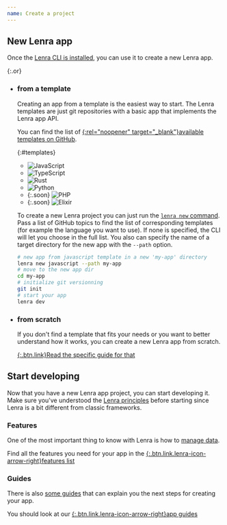```yaml
---
name: Create a project
---
```


## New Lenra app

Once the [Lenra CLI is installed](./install.html), you can use it to create a new Lenra app.

{:.or}
- ### from **a template**

    Creating an app from a template is the easiest way to start.
    The Lenra templates are just git repositories with a basic app that implements the Lenra app API.

    You can find the list of [{:rel="noopener" target="_blank"}available templates on GitHub](https://github.com/search?q=topic%3Alenra+topic%3Atemplate&sort=stargazers&type=repositories).

    {:#templates}
    - ![JavaScript](/img/languages/javascript.svg)
    - ![TypeScript](/img/languages/typescript.svg)
    - ![Rust](/img/languages/rust.svg)
    - ![Python](/img/languages/python.svg)
    - {:.soon}
        ![PHP](/img/languages/php.svg)
    - {:.soon}
        ![Elixir](/img/languages/elixir.svg)

    To create a new Lenra project you can just run the [`lenra new` command](../references/cli/commands/new.html).
    Pass a list of GitHub topics to find the list of corresponding templates (for example the language you want to use).
    If none is specified, the CLI will let you choose in the full list.
    You also can specify the name of a target directory for the new app with the `--path` option.

    ```bash
    # new app from javascript template in a new 'my-app' directory
    lenra new javascript --path my-app
    # move to the new app dir
    cd my-app
    # initialize git versionning
    git init
    # start your app
    lenra dev
    ```


- ### from **scratch**

    If you don't find a template that fits your needs or you want to better understand how it works, you can create a new Lenra app from scratch.

    [{:.btn.link}Read the specific guide for that](../guides/create-from-scratch.html)


## Start developing

Now that you have a new Lenra app project, you can start developing it.
Make sure you've understood the [Lenra principles](./principles.html) before starting since Lenra is a bit different from classic frameworks.

### Features

One of the most important thing to know with Lenra is how to [manage data](../features/data-management.html).

Find all the features you need for your app in the [{:.btn.link.lenra-icon-arrow-right}features list](../features/)

### Guides

There is also [some guides](../guides/) that can explain you the next steps for creating your app.

<!-- TODO: add showcase app when it's ready -->

You should look at our [{:.btn.link.lenra-icon-arrow-right}app guides](../guides/apps/)